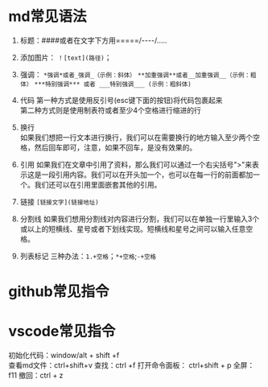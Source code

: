 # md常见语法
1. 标题：####或者在文字下方用=====/----/.....
2. 添加图片：
`！[text](路径)`；

3. 强调：
`*强调*或者_强调_（示例：斜体）`
`**加重强调**或者__加重强调__（示例：粗体）`
`***特别强调*** 或者 ___特别强调___ (示例：粗斜体)`

4. 代码
第一种方式是使用反引号(esc键下面的按钮)将代码包裹起来  
第二种方式则是使用制表符或者至少4个空格进行缩进的行

5. 换行  
如果我们想把一行文本进行换行，我们可以在需要换行的地方输入至少两个空格，然后回车即可，注意，如果不回车，是没有效果的。

6. 引用
如果我们在文章中引用了资料，那么我们可以通过一个右尖括号">"来表示这是一段引用内容。我们可以在开头加一个，也可以在每一行的前面都加一个。我们还可以在引用里面嵌套其他的引用。

7. 链接
`[链接文字](链接地址)`

8. 分割线
如果我们想用分割线对内容进行分割，我们可以在单独一行里输入3个或以上的短横线、星号或者下划线实现。短横线和星号之间可以输入任意空格。

9. 列表标记
三种办法：`1.+空格`；`*+空格`;`-+空格`


# github常见指令

# vscode常见指令
初始化代码：window/alt + shift +f  
查看md文件：ctrl+shift+v
查找：ctrl +f
打开命令面板： ctrl+shift + p
全屏：f11
撤回：ctrl + z  



